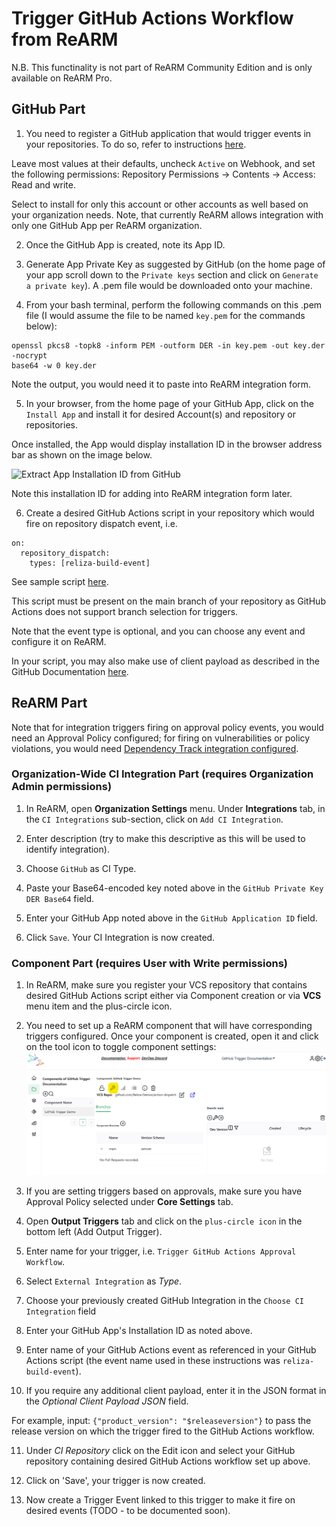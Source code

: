 # Trigger GitHub Actions Workflow from ReARM

N.B. This functinality is not part of ReARM Community Edition and is only available on ReARM Pro.

## GitHub Part
1. You need to register a GitHub application that would trigger events in your repositories. To do so, refer to instructions [here](https://docs.github.com/en/apps/creating-github-apps/registering-a-github-app/registering-a-github-app#registering-a-github-app).

Leave most values at their defaults, uncheck `Active` on Webhook, and set the following permissions:
Repository Permissions -> Contents -> Access: Read and write.

Select to install for only this account or other accounts as well based on your organization needs. Note, that currently ReARM allows integration with only one GitHub App per ReARM organization.

2. Once the GitHub App is created, note its App ID.

3. Generate App Private Key as suggested by GitHub (on the home page of your app scroll down to the `Private keys` section and click on `Generate a private key`). A .pem file would be downloaded onto your machine.

4. From your bash terminal, perform the following commands on this .pem file (I would assume the file to be named `key.pem` for the commands below):

```
openssl pkcs8 -topk8 -inform PEM -outform DER -in key.pem -out key.der -nocrypt
base64 -w 0 key.der
```

Note the output, you would need it to paste into ReARM integration form.

5. In your browser, from the home page of your GitHub App, click on the `Install App` and install it for desired Account(s) and repository or repositories.

Once installed, the App would display installation ID in the browser address bar as shown on the image below.

![Extract App Installation ID from GitHub](https://worklifenotes.com/wp-content/uploads/2020/05/image-3-1024x453.png)

Note this installation ID for adding into ReARM integration form later.

6. Create a desired GitHub Actions script in your repository which would fire on repository dispatch event, i.e.

```
on:
  repository_dispatch:
    types: [reliza-build-event]
```

See sample script [here](https://github.com/Reliza-Demos/action-dispatch/blob/main/.github/workflows/workflow.yml).

This script must be present on the main branch of your repository as GitHub Actions does not support branch selection for triggers.

Note that the event type is optional, and you can choose any event and configure it on ReARM.

In your script, you may also make use of client payload as described in the GitHub Documentation [here](https://docs.github.com/en/actions/writing-workflows/choosing-when-your-workflow-runs/events-that-trigger-workflows#repository_dispatch).

## ReARM Part

Note that for integration triggers firing on approval policy events, you would need an Approval Policy configured; for firing on vulnerabilities or policy violations, you would need [Dependency Track integration configured](./dtrack).

### Organization-Wide CI Integration Part (requires Organization Admin permissions)

1. In ReARM, open **Organization Settings** menu. Under **Integrations** tab, in the `CI Integrations` sub-section, click on `Add CI Integration`. 

2. Enter description (try to make this descriptive as this will be used to identify integration).

3. Choose `GitHub` as CI Type. 

4. Paste your Base64-encoded key noted above in the `GitHub Private Key DER Base64` field.

5. Enter your GitHub App noted above in the `GitHub Application ID` field.

6. Click `Save`. Your CI Integration is now created.

### Component Part (requires User with Write permissions)

1. In ReARM, make sure you register your VCS repository that contains desired GitHub Actions script either via Component creation or via **VCS** menu item and the plus-circle icon.

2. You need to set up a ReARM component that will have corresponding triggers configured. Once your component is created, open it and click on the tool icon to toggle component settings:
![Toggle Component Settings in ReARM UI](images/component-settings-icon.png)

3. If you are setting triggers based on approvals, make sure you have Approval Policy selected under **Core Settings** tab.

4. Open **Output Triggers** tab and click on the `plus-circle icon` in the bottom left (Add Output Trigger).

5. Enter name for your trigger, i.e. `Trigger GitHub Actions Approval Workflow`.

6. Select `External Integration` as *Type*.

7. Choose your previously created GitHub Integration in the `Choose CI Integration` field

8. Enter your GitHub App's Installation ID as noted above.

9. Enter name of your GitHub Actions event as referenced in your GitHub Actions script (the event name used in these instructions was `reliza-build-event`).

10. If you require any additional client payload, enter it in the JSON format in the *Optional Client Payload JSON* field.

For example, input: `{"product_version": "$releaseversion"}` to pass the release version on which the trigger fired to the GitHub Actions workflow.

11. Under *CI Repository* click on the Edit icon and select your GitHub repository containing desired GitHub Actions workflow set up above.

12. Click on 'Save', your trigger is now created.

13. Now create a Trigger Event linked to this trigger to make it fire on desired events (TODO - to be documented soon).